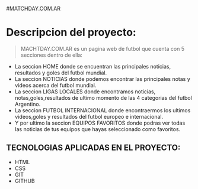  #MATCHDAY.COM.AR
# Descripcion del proyecto:
> MACHTDAY.COM.AR es un pagina web de futbol que cuenta con 5 secciones dentro de ella:
-  La seccion HOME donde se encuentran las principales noticias, resultados y goles del futbol mundial.
- La seccion NOTICIAS donde podemos encontrar las principales notas y videos acerca del futbol mundial.
- La seccion LIGAS LOCALES donde encontramos noticias, notas,goles,resultados de ultimo momento de las 4 categorias del futbol Argentino.
- La seccion FUTBOL INTERNACIONAL donde encontraermos los ultimos videos,goles y resultados del futbol europeo e internacional.
- Y por ultimo la seccion EQUIPOS FAVORITOS donde podras ver todas las noticias de tus equipos que hayas seleccionado como favoritos.
## TECNOLOGIAS APLICADAS EN EL PROYECTO:
- HTML
- CSS
- GIT
- GITHUB